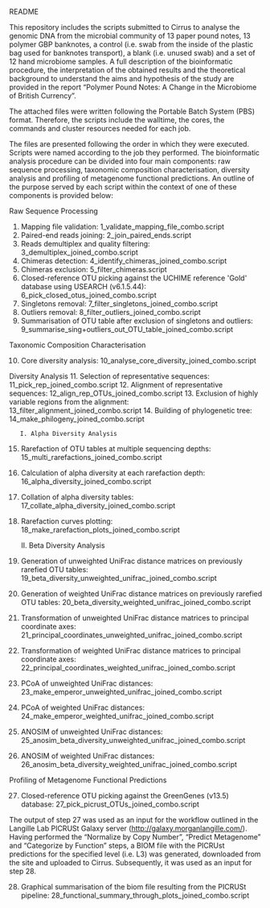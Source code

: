 README

This repository includes the scripts submitted to Cirrus to analyse the genomic DNA from the microbial community of 13 paper pound notes, 13 polymer GBP banknotes, a control (i.e. swab from the inside of the plastic bag used for banknotes transport), a blank (i.e. unused swab) and a set of 12 hand microbiome samples. A full description of the bioinformatic procedure, the interpretation of the obtained results and the theoretical background to understand the aims and hypothesis of the study are provided in the report “Polymer Pound Notes: A Change in the Microbiome of British Currency”.

The attached files were written following the Portable Batch System (PBS) format. Therefore, the scripts include the walltime, the cores, the commands and cluster resources needed for each job. 

The files are presented following the order in which they were executed. Scripts were named according to the job they performed. The bioinformatic analysis procedure can be divided into four main components: raw sequence processing, taxonomic composition characterisation, diversity analysis and profiling of metagenome functional predictions. An outline of the purpose served by each script within the context of one of these components is provided below:

Raw Sequence Processing

1.	Mapping file validation: 1_validate_mapping_file_combo.script
2.	Paired-end reads joining: 2_join_paired_ends.script
3.	Reads demultiplex and quality filtering: 3_demultiplex_joined_combo.script
4.	Chimeras detection: 4_identify_chimeras_joined_combo.script
5.	Chimeras exclusion: 5_filter_chimeras.script
6.	Closed-reference OTU picking against the UCHIME reference 'Gold' database using USEARCH (v6.1.5.44): 6_pick_closed_otus_joined_combo.script
7.	Singletons removal: 7_filter_singletons_joined_combo.script
8.	Outliers removal: 8_filter_outliers_joined_combo.script
9.	Summarisation of OTU table after exclusion of singletons and outliers: 9_summarise_sing+outliers_out_OTU_table_joined_combo.script

Taxonomic Composition Characterisation

10.	Core diversity analysis: 10_analyse_core_diversity_joined_combo.script

Diversity Analysis
11.	Selection of representative sequences: 11_pick_rep_joined_combo.script
12.	Alignment of representative sequences: 12_align_rep_OTUs_joined_combo.script 
13.	Exclusion of highly variable regions from the alignment: 13_filter_alignment_joined_combo.script
14.	Building of phylogenetic tree: 14_make_philogeny_joined_combo.script

       I. Alpha Diversity Analysis

15.	Rarefaction of OTU tables at multiple sequencing depths: 15_multi_rarefactions_joined_combo.script
16.	Calculation of alpha diversity at each rarefaction depth: 16_alpha_diversity_joined_combo.script
17.	Collation of alpha diversity tables: 17_collate_alpha_diversity_joined_combo.script
18.	Rarefaction curves plotting: 18_make_rarefaction_plots_joined_combo.script

      II.	Beta Diversity Analysis

19.	Generation of unweighted UniFrac distance matrices on previously rarefied OTU tables: 19_beta_diversity_unweighted_unifrac_joined_combo.script
20.	Generation of weighted UniFrac distance matrices on previously rarefied OTU tables: 20_beta_diversity_weighted_unifrac_joined_combo.script
21.	Transformation of unweighted UniFrac distance matrices to principal coordinate axes: 21_principal_coordinates_unweighted_unifrac_joined_combo.script
22.	Transformation of weighted UniFrac distance matrices to principal coordinate axes: 22_principal_coordinates_weighted_unifrac_joined_combo.script
23.	PCoA of unweighted UniFrac distances: 23_make_emperor_unweighted_unifrac_joined_combo.script
24.	PCoA of weighted UniFrac distances: 24_make_emperor_weighted_unifrac_joined_combo.script
25.	ANOSIM of unweighted UniFrac distances: 25_anosim_beta_diversity_unweighted_unifrac_joined_combo.script
26.	ANOSIM of weighted UniFrac distances: 26_anosim_beta_diversity_weighted_unifrac_joined_combo.script

Profiling of Metagenome Functional Predictions

27.	Closed-reference OTU picking against the GreenGenes (v13.5) database: 27_pick_picrust_OTUs_joined_combo.script

The output of step 27 was used as an input for the workflow outlined in the Langille Lab PICRUSt Galaxy server (http://galaxy.morganlangille.com/). Having performed the “Normalize by Copy Number”, “Predict Metagenome” and “Categorize by Function” steps, a BIOM file with the PICRUst predictions for the specified level (i.e. L3) was generated, downloaded from the site and uploaded to Cirrus. Subsequently, it was used as an input for step 28.

28.	Graphical summarisation of the biom file resulting from the PICRUSt pipeline: 28_functional_summary_through_plots_joined_combo.script 
